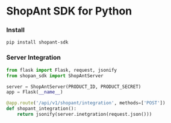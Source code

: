 # ShopAnt SDK for Python

### Install

```
pip install shopant-sdk
```

### Server Integration

```python
from flask import Flask, request, jsonify
from shopan_sdk import ShopAntServer

server = ShopAntServer(PRODUCT_ID, PRODUCT_SECRET)
app = Flask(__name__)

@app.route('/api/v1/shopant/integration', methods=['POST'])
def shopant_integration():
    return jsonify(server.inetgration(request.json()))
```
